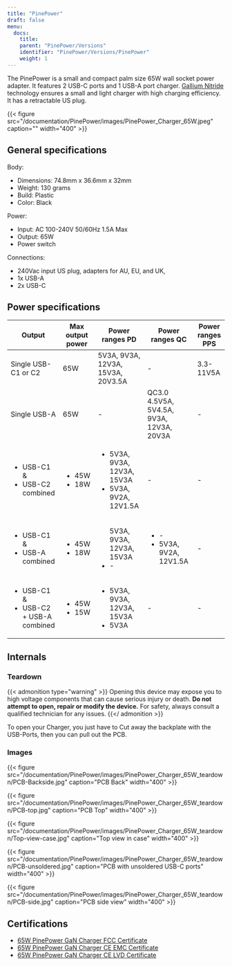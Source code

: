 ```yaml
---
title: "PinePower"
draft: false
menu:
  docs:
    title:
    parent: "PinePower/Versions"
    identifier: "PinePower/Versions/PinePower"
    weight: 1
---
```


The PinePower is a small and compact palm size 65W wall socket power adapter. It features 2 USB-C ports and 1 USB-A port charger. [Gallium Nitride](https://en.wikipedia.org/wiki/Gallium_nitride) technology ensures a small and light charger with high charging efficiency. It has a retractable US plug.

{{< figure src="/documentation/PinePower/images/PinePower_Charger_65W.jpeg" caption="" width="400" >}}

## General specifications

Body:

* Dimensions: 74.8mm x 36.6mm x 32mm
* Weight: 130 grams
* Build: Plastic
* Color: Black

Power:

* Input: AC 100-240V 50/60Hz 1.5A Max
* Output: 65W
* Power switch

Connections:

* 240Vac input US plug, adapters for AU, EU, and UK,
* 1x USB-A
* 2x USB-C

## Power specifications

| Output | Max output power | Power ranges PD | Power ranges QC | Power ranges PPS |
| --- | --- | --- | --- | --- |
| Single USB-C1 or C2 | 65W | 5V3A, 9V3A, 12V3A, 15V3A, 20V3.5A | - | 3.3-11V5A |
| Single USB-A | 65W | - | QC3.0 4.5V5A, 5V4.5A, 9V3A, 12V3A, 20V3A | - |
| <ul><li>USB-C1 &</li><li>USB-C2 combined</li></ul> | <ul><li>45W</li><li>18W</li></ul> | <ul><li>5V3A, 9V3A, 12V3A, 15V3A</li><li>5V3A, 9V2A, 12V1.5A</li></ul> | - | - |
| <ul><li>USB-C1 &</li><li>USB-A combined</li></ul> | <ul><li>45W</li><li>18W</li></ul> | <ul></li>5V3A, 9V3A, 12V3A, 15V3A</li><li>-</li></ul> | <ul><li>-</li><li>5V3A, 9V2A, 12V1.5A</li></ul> | - |
| <ul><li>USB-C1 &</li><li>USB-C2 + USB-A combined</li></ul> | <ul><li>45W</li><li>15W</li></ul> | <ul><li>5V3A, 9V3A, 12V3A, 15V3A</li><li>5V3A</li></ul> | - | - |

## Internals

### Teardown

{{< admonition type="warning" >}}
Opening this device may expose you to high voltage components that can cause serious injury or death. **Do not attempt to open, repair or modify the device.** For safety, always consult a qualified technician for any issues.
{{</ admonition >}}

To open your Charger, you just have to Cut away the backplate with the USB-Ports, then you can pull out the PCB.

### Images

{{< figure src="/documentation/PinePower/images/PinePower_Charger_65W_teardown/PCB-Backside.jpg" caption="PCB Back" width="400" >}}

{{< figure src="/documentation/PinePower/images/PinePower_Charger_65W_teardown/PCB-top.jpg" caption="PCB Top" width="400" >}}

{{< figure src="/documentation/PinePower/images/PinePower_Charger_65W_teardown/Top-view-case.jpg" caption="Top view in case" width="400" >}}

{{< figure src="/documentation/PinePower/images/PinePower_Charger_65W_teardown/PCB-unsoldered.jpg" caption="PCB with unsoldered USB-C ports" width="400" >}}

{{< figure src="/documentation/PinePower/images/PinePower_Charger_65W_teardown/PCB-side.jpg" caption="PCB side view" width="400" >}}

## Certifications

* [65W PinePower GaN Charger FCC Certificate](https://files.pine64.org/doc/cert/65W%20PinePower%20FCC-SDO%20Certificate-LCSA110222005E.pdf)
* [65W PinePower GaN Charger CE EMC Certificate](https://files.pine64.org/doc/cert/65W%20PinePower%20GaN%20Charger%20CE%20EMC%20Certificate-LCSA110222003E.pdf)
* [65W PinePower GaN Charger CE LVD Certificate](https://files.pine64.org/doc/cert/65W%20PinePower%20GaN%20Charger%20CE%20LVD%20Certificate-LCSA110222004S.pdf)
